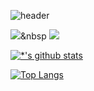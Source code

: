 ![header](https://capsule-render.vercel.app/api?type=waving&color=E3826C&height=250&section=header&text=JeongDongWon&fontSize=90&animation=fadeIn&fontAlignY=38&desc=%20&descAlignY=62&descAlign=62)

<img src="https://img.shields.io/badge/Python-376Ab?style=flat-square&logo=Python&logoColor=white"/></a>&nbsp 
<img src="https://img.shields.io/badge/-Javascript-A8B9CC?style=flat-square&logo=Javascript&logoColor=black"/>

[![*'s github stats](https://github-readme-stats.vercel.app/api?username=dongwon98123)](https://github.com/dongwon98123)

[![Top Langs](https://github-readme-stats.vercel.app/api/top-langs/?username=dongwon98123&layout=compact)](https://github.com/dongwon98123/github-readme-stats)

